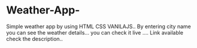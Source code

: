 # Weather-App-
Simple weather app by using HTML CSS VANILAJS..
By entering city name you can see the weather details...
you can check it live ....
Link available check the description..
